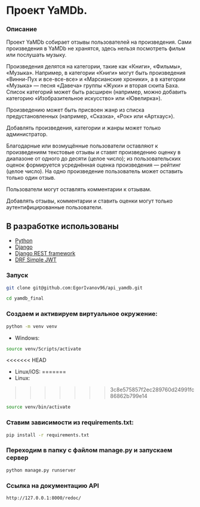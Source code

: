 # Проект YaMDb.


### Описание
Проект YaMDb собирает отзывы пользователей на произведения. Сами произведения в YaMDb не хранятся, здесь нельзя посмотреть фильм или послушать музыку.

Произведения делятся на категории, такие как «Книги», «Фильмы», «Музыка». Например, в категории «Книги» могут быть произведения «Винни-Пух и все-все-все» и «Марсианские хроники», а в категории «Музыка» — песня «Давеча» группы «Жуки» и вторая сюита Баха. Список категорий может быть расширен (например, можно добавить категорию «Изобразительное искусство» или «Ювелирка»). 

Произведению может быть присвоен жанр из списка предустановленных (например, «Сказка», «Рок» или «Артхаус»). 

Добавлять произведения, категории и жанры может только администратор.

Благодарные или возмущённые пользователи оставляют к произведениям текстовые отзывы и ставят произведению оценку в диапазоне от одного до десяти (целое число); из пользовательских оценок формируется усреднённая оценка произведения — рейтинг (целое число). На одно произведение пользователь может оставить только один отзыв.

Пользователи могут оставлять комментарии к отзывам.

Добавлять отзывы, комментарии и ставить оценки могут только аутентифицированные пользователи.

## В разработке использованы

* [Python](https://www.python.org/)
* [Django](https://www.djangoproject.com/)
* [Django REST framework](https://www.django-rest-framework.org/)
* [DRF Simple JWT](https://django-rest-framework-simplejwt.readthedocs.io/en/latest/)


### Запуск

```bash
git clone git@github.com:EgorIvanov96/api_yamdb.git
```
```bash
cd yamdb_final
```
### Создаем и активируем виртуальное окружение:
```bash
python -m venv venv
```
- Windows:
```bash
source venv/Scripts/activate
```
<<<<<<< HEAD
- Linux/iOS:
=======
- Linux:
>>>>>>> 3c8e575857f2ec289760d24991fc86862b799e14
```bash
source venv/bin/activate
```

### Ставим зависимости из requirements.txt:
```bash
pip install -r requirements.txt 
```
### Переходим в папку с файлом manage.py и запускаем сервер
```bash
python manage.py runserver
```

### Ссылка на документацию API
```bash
http://127.0.0.1:8000/redoc/
```
